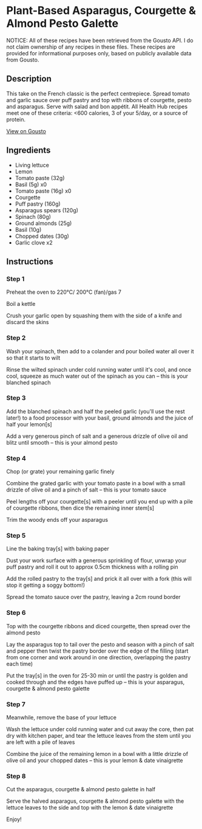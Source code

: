 # Plant-Based Asparagus, Courgette & Almond Pesto Galette

NOTICE: All of these recipes have been retrieved from the Gousto API. I do not claim ownership of any recipes in these files. These recipes are provided for informational purposes only, based on publicly available data from Gousto.

## Description

This take on the French classic is the perfect centrepiece. Spread tomato and garlic sauce over puff pastry and top with ribbons of courgette, pesto and asparagus. Serve with salad and bon appétit. All Health Hub recipes meet one of these criteria: <600 calories, 3 of your 5/day, or a source of protein.


[View on Gousto](https://www.gousto.co.uk/recipes/cookbook/plant-based-asparagus-courgette-almond-pesto-galette)

## Ingredients

- Living lettuce
- Lemon
- Tomato paste (32g)
- Basil (5g) x0
- Tomato paste (16g) x0
- Courgette
- Puff pastry (160g)
- Asparagus spears (120g)
- Spinach (80g)
- Ground almonds (25g)
- Basil (10g)
- Chopped dates (30g)
- Garlic clove x2

## Instructions


### Step 1

Preheat the oven to 220°C/ 200°C (fan)/gas 7

Boil a kettle

Crush your garlic open by squashing them with the side of a knife and discard the skins


### Step 2

Wash your spinach, then add to a colander and pour boiled water all over it so that it starts to wilt

Rinse the wilted spinach under cold running water until it's cool, and once cool, squeeze as much water out of the spinach as you can – this is your blanched spinach


### Step 3

Add the blanched spinach and half the peeled garlic (you'll use the rest later!) to a food processor with your basil, ground almonds and the juice of half your lemon[s]

Add a very generous pinch of salt and a generous drizzle of olive oil and blitz until smooth – this is your almond pesto


### Step 4

Chop (or grate) your remaining garlic finely

Combine the grated garlic with your tomato paste in a bowl with a small drizzle of olive oil and a pinch of salt – this is your tomato sauce

Peel lengths off your courgette[s] with a peeler until you end up with a pile of courgette ribbons, then dice the remaining inner stem[s]

Trim the woody ends off your asparagus


### Step 5

Line the baking tray[s] with baking paper

Dust your work surface with a generous sprinkling of flour, unwrap your puff pastry and roll it out to approx 0.5cm thickness with a rolling pin

Add the rolled pastry to the tray[s] and prick it all over with a fork (this will stop it getting a soggy bottom!)

Spread the tomato sauce over the pastry, leaving a 2cm round border


### Step 6

Top with the courgette ribbons and diced courgette, then spread over the almond pesto

Lay the asparagus top to tail over the pesto and season with a pinch of salt and pepper then twist the pastry border over the edge of the filling (start from one corner and work around in one direction, overlapping the pastry each time)

Put the tray[s] in the oven for 25-30 min or until the pastry is golden and cooked through and the edges have puffed up – this is your asparagus, courgette & almond pesto galette


### Step 7

Meanwhile, remove the base of your lettuce

Wash the lettuce under cold running water and cut away the core, then pat dry with kitchen paper, and tear the lettuce leaves from the stem until you are left with a pile of leaves

Combine the juice of the remaining lemon in a bowl with a little drizzle of olive oil and your chopped dates – this is your lemon & date vinaigrette

### Step 8

Cut the asparagus, courgette & almond pesto galette in half

Serve the halved asparagus, courgette & almond pesto galette with the lettuce leaves to the side and top with the lemon & date vinaigrette

Enjoy!

